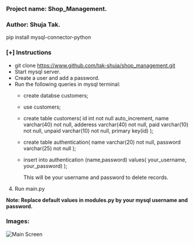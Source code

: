 ### Project name: Shop_Management.   
### Author: Shuja Tak.   


pip install mysql-connector-python  

### [+] Instructions

* git clone https://www.github.com/tak-shuja/shop_management.git
* Start mysql server.
* Create a user and add a password.
* Run the following queries in mysql terminal:  
    * create databse customers;
    * use customers;
    * create table customers(
        id int not null auto_increment,
        name varchar(40) not null,
        adderess varchar(40) not null,
        paid varchar(10) not null,
        unpaid varchar(10) not null,
        primary key(id)
        );

    * create table authentication(
        name varchar(20) not null,
        password varchar(25) not null
    );

    * insert into authentication (name,password) values(
        your_username, your_password)
        );

        This will be your username and password to delete records.

4. Run main.py

**Note: Replace default values in modules.py by your mysql username and password.**   


### Images:

![Main Screen](/home/shujat/Pictures/add_cust.png)


